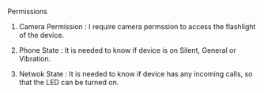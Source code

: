 Permissions 

1. Camera Permission :
I require camera permssion to access the flashlight of the device.

2. Phone State :
It is needed to know if device is on Silent, General or Vibration.

3. Netwok State :
It is needed to know if device has any incoming calls, so that the LED can be turned on.
